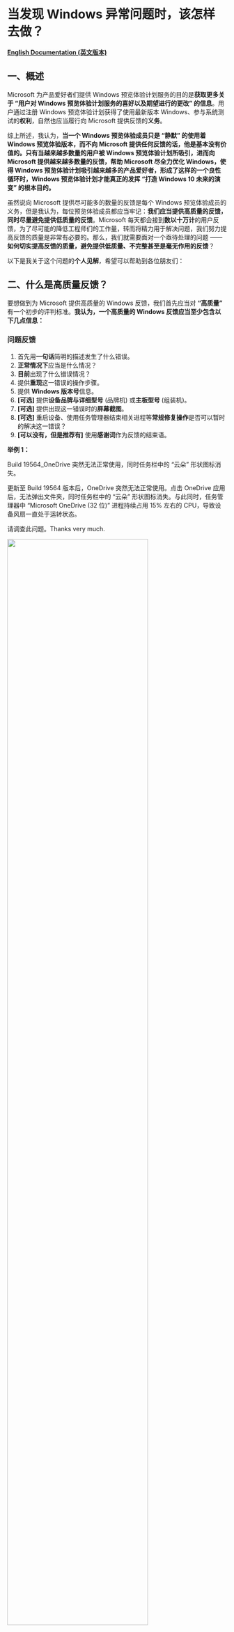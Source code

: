 # 当发现 Windows 异常问题时，该怎样去做？

[**English Documentation (英文版本)**](https://github.com/Lingggao/Microsoft-Insider-Program/tree/master/Microsoft%20Windows%20Insider%20Program/What%20should%20we%20do%20when%20find%20a%20Windows%20issue)

## 一、概述

Microsoft 为产品爱好者们提供 Windows 预览体验计划服务的目的是**获取更多关于 “用户对 Windows 预览体验计划服务的喜好以及期望进行的更改” 的信息**。用户通过注册 Windows 预览体验计划获得了使用最新版本 Windows、参与系统测试的**权利**，自然也应当履行向 Microsoft 提供反馈的**义务**。

综上所述，我认为，**当一个 Windows 预览体验成员只是 “静默” 的使用着 Windows 预览体验版本，而不向 Microsoft 提供任何反馈的话，他是基本没有价值的。只有当越来越多数量的用户被 Windows 预览体验计划所吸引，进而向 Microsoft 提供越来越多数量的反馈，帮助 Microsoft 尽全力优化 Windows，使得 Windows 预览体验计划吸引越来越多的产品爱好者，形成了这样的一个良性循环时，Windows 预览体验计划才能真正的发挥 “打造 Windows 10 未来的演变” 的根本目的。**

虽然说向 Microsoft 提供尽可能多的数量的反馈是每个 Windows 预览体验成员的义务，但是我认为，每位预览体验成员都应当牢记：**我们应当提供高质量的反馈，同时尽量避免提供低质量的反馈**。Microsoft 每天都会接到**数以十万计**的用户反馈，为了尽可能的降低工程师们的工作量，转而将精力用于解决问题，我们努力提高反馈的质量是非常有必要的。那么，我们就需要面对一个亟待处理的问题 —— **如何切实提高反馈的质量，避免提供低质量、不完整甚至是毫无作用的反馈**？

以下是我关于这个问题的**个人见解**，希望可以帮助到各位朋友们：

## 二、什么是高质量反馈？

要想做到为 Microsoft 提供高质量的 Windows 反馈，我们首先应当对 **“高质量”** 有一个初步的评判标准。**我认为，一个高质量的 Windows 反馈应当至少包含以下几点信息：**

### 问题反馈
1. 首先用**一句话**简明的描述发生了什么错误。
2. **正常情况下**应当是什么情况？
3. **目前**出现了什么错误情况？
4. 提供**重现**这一错误的操作步骤。
5. 提供 **Windows 版本号**信息。
6. **[可选]** 提供**设备品牌与详细型号** (品牌机) 或**主板型号** (组装机)。
7. **[可选]** 提供出现这一错误时的**屏幕截图**。
8. **[可选]** 重启设备、使用任务管理器结束相关进程等**常规修复操作**是否可以暂时的解决这一错误？
9. **[可以没有，但是推荐有]** 使用**感谢词**作为反馈的结束语。

**举例 1：**  

Build 19564_OneDrive 突然无法正常使用，同时任务栏中的 “云朵” 形状图标消失。

更新至 Build 19564 版本后，OneDrive 突然无法正常使用。点击 OneDrive 应用后，无法弹出文件夹，同时任务栏中的 “云朵” 形状图标消失。与此同时，任务管理器中 “Microsoft OneDrive (32 位)” 进程持续占用 15% 左右的 CPU，导致设备风扇一直处于运转状态。

请调查此问题。Thanks very much.

<img src="https://github.com/Lingggao/Microsoft-Insider-Program/blob/master/Microsoft%20Windows%20Insider%20Program/What%20should%20we%20do%20when%20find%20a%20Windows%20issue/Feedback.png?raw=true" width = "80%" />

> 这个例子选自于我个人提交的 Windows 反馈。

**举例 2：**

Build 19559_按 “Windows 徽标键+V” 快捷键启动 “剪贴板历史记录” 并将其关闭后，无法继续输入文字。

在 Build 19559 版本中，按下 “Windows 徽标键+V” 快捷键启动 “剪贴板历史记录” 后，如果不粘贴任何内容并直接将其关闭，将无法继续使用键盘输入文字。重启设备可以暂时解决这一问题。

请调查此问题。Thanks very much.

<img src="https://github.com/Lingggao/Microsoft-Insider-Program/blob/master/Microsoft%20Windows%20Insider%20Program/What%20should%20we%20do%20when%20find%20a%20Windows%20issue/Feedback_2.png?raw=true" width = "80%" />

> 这个例子同样选自于我个人提交的 Windows 反馈。

---
### 建议反馈
1. 首先用**一句话**简明的描述需要提交的建议。
2. **目前**是什么情况？(对什么现象不满意？)
3. 您**希望发生**什么情况？(希望 Microsoft 作出哪些改进？)
4. 提供针对此建议似乎可行的**解决方案**，以供 Microsoft 在处理时进行参考。
5. [**可选**] 提供有关此建议的**屏幕截图**。
6. **[可以没有，但是推荐有]** 使用**感谢词**作为反馈的结束语。

**举例 1：**

希望反馈中心添加 “重新选择反馈类别” 的功能。

在目前，如果用户在反馈中心中添加反馈时选择了错误的类别，在提交完毕后是没有办法修改的。希望反馈中心添加 “重新选择反馈类别” 的功能，如果用户选择了错误的类别，可以重新进行修改，以免负责此类别的 Microsoft 工程师无法接收到用户提交的反馈。

希望 Microsoft 考虑此建议。Thanks very much.

<img src="https://github.com/Lingggao/Microsoft-Insider-Program/blob/master/Microsoft%20Windows%20Insider%20Program/What%20should%20we%20do%20when%20find%20a%20Windows%20issue/Feedback_3.png?raw=true" width = "80%" />

> 这个例子选自于我个人提交的 Windows 反馈。

## 三、如何决定是否应当提交反馈？

在上面的文章中，我们提到 Microsoft 每天都会接到数以十万计的用户反馈。为了尽可能的降低工程师们的工作量，同时更进一步的提高我们编写反馈的质量，我认为，**我们不应当在发现一个问题 (想出一个建议) 时立即提交反馈，也不应当每发现一个问题 (想出一个建议) 就提交一次反馈，而是要进行进一步的调查与分析，仔细研究 “是否应当提交反馈” 以及 “如何提交更加详细的反馈” 这两个问题**。

那么，我们首先研究第一个问题 —— **如何决定是否应当提交反馈？**

既然有这个问题，可以说明**一定有某些 Windows 问题或建议是不应当向 Microsoft 提交反馈的**。我们只要确定了哪些反馈是不应当提交的，那么剩下的反馈就全部都是需要尽快提交的了。什么是 **“不应当提交反馈”** 的问题？我认为，**有关以下 3 种 Windows 问题或建议，是不应当向 Microsoft 提交反馈的**：

---
### 不要提交 “已经有 Windows 预览体验成员提交过” 的问题或建议。

Windows 预览体验计划荟聚世界各地的数百万人，共同打造 Windows 10 未来的演变。我认为，**每位预览体验成员所发现的问题与想出的建议，有很大概率也会被其他的成员所发现与想出。因此，每位预览体验成员都不应当简单的认定自己是某个反馈的 “第一作者”**。根据 Microsoft 官方文档所述，Windows 预览体验计划团队不鼓励成员提交 “过去已经有用户提交过的反馈”。因此，**我们在发现问题或想出建议时，应当首先通过反馈中心进行搜索，确认一下是否已有相似反馈。如果已有相似反馈的话，我们应当放弃提交此反馈，转而选择使用 “投赞成票”、“添加类似反馈”、“撰写评论” 等功能来向 Microsoft 提交个人见解**。

*在记录新反馈之前，请检查其他人是否已请求或报告了相似的反馈。如果您发现有类似的问题或建议，请“点赞”并添加评论以使现有信息更清晰，或添加要查看的方案。如果您未在 “反馈中心” 发现与您的反馈类似的问题或建议，请单击 “反馈中心” 搜索栏旁边的 “+ 添加新反馈” 来添加新反馈*。

> 摘自 Windows 预览体验计划官方文档。

---
### 不要提交 “仅适用于已经停止支持的 Windows 版本” 的问题或建议。

**现代生命周期策略**涵盖连续提供服务和支持的产品和服务。在此策略下，如果满足以下条件，产品或服务将持续获得支持：

1. 客户必须按照对产品或服务发布的服务和系统要求保持最新。
2. 若要使用产品或服务，客户必须获得授权。
3. Microsoft 当前必须为产品或服务提供支持。

Windows 10 系统也受到**现代生命周期策略**的约束。Microsoft 会在每年的 3 月和 9 月各发布一次 Windows 10 功能更新，**对于家庭版与专业版系统用户，支持周期截止至功能更新发布日期起 18 个月**。如果用户未在此日期内将系统版本更新至下一次功能更新的话，则 Windows 就会处于 **“已经停止支持”** 的状态。

例如：Windows 10 1809 版本于 **2018 年 11 月 13 日**发布，将会于 18 个月后的 **2020 年 5 月 12 日**停止支持。如果用户未能在 **2020 年 5 月 12 日**前将 Windows 更新至较新的 **1903** 或 **1909** 版本的话，则此时系统即处于 **“已经停止支持”** 的状态。

某个 Windows 版本在停止支持之后，Microsoft 不会再继续为此版本系统提供后续的产品或服务。也就是说，**即使已停止支持的 Windows 系统版本中仍然存在着问题，或者用户希望提出针对此版本 Windows 的功能建议，Microsoft 也大概率不会针对这些反馈进行任何的改进或修复**。因此，提交 “仅适用于已经停止支持的 Windows 版本” 的问题或建议是基本没有价值的。

综上所述，我认为，**每名 Windows 预览体验成员都应当做到每周检查一次 Windows 更新，并在检查到新版本系统后尽快执行下载与安装操作。如果确实无法做到每周检查一次更新的话，也应当至少每个月检查一次**。坚决不应当出现数月乃至一年以上未检查过一次 Windows 更新，最后导致系统直接进入停止支持状态的情况。

<img src="https://github.com/Lingggao/Microsoft-Insider-Program/blob/master/Microsoft%20Windows%20Insider%20Program/What%20should%20we%20do%20when%20find%20a%20Windows%20issue/Windows%20lifecycle.png?raw=true" width = "80%" />

---
### 不要提交 “不合逻辑” 或 “带有强烈主观色彩” 的建议

我在浏览反馈中心的过程中，经常会看到诸如 **“Microsoft 把 XXX 公司收购了吧！”** 或者 **“Windows 快点倒闭吧，XX 系统！”** 一类的反馈。我认为，无论是对于 Microsoft 还是其他的 Windows 预览体验成员，这种反馈都是**没有任何价值**的。在发现 Windows 问题时，我们应当就事论事，开展细致的的调查与研究，并尽快向 Microsoft 报告这个问题，而不应该提出**不合逻辑**或**带有强烈主观色彩**的建议。

但是，**对于 “长久以来一直存在、用户们已经习惯了的情况”，如果 Windows 预览体验成员认为这种情况本不应当存在的话，我认为也是应当提交反馈的，因为这并不属于 “不合逻辑”**。就如同 Windows 更新功能一样，过去 Microsoft 是不允许用户暂停 Windows 更新的，因此系统经常会在用户的工作时段自动重启更新，对用户们的正常工作和生活造成了严重影响。虽然这是 **“长久以来一直存在”** 的问题，但是广大 Windows 预览体验成员们仍然坚持不懈的向 Microsoft 提交反馈、提供看法，终于使得 Microsoft 在 1903 版本 Windows 10 系统中添加了 “暂停更新” 的功能。

我认为，**“长久以来一直存在” 的情况不一定是合理的，Windows 预览体验成员们更要针对此类问题进行思考与分析。正如同中国伟大的文学家、思想家鲁迅先生在《狂人日记》中所写的一样，*“从来如此，便对么？”***

> 注：如果确实无法确认是否应当提交反馈的话，则一律提交。

## 四、如何获得有关 Windows 问题更详细的信息？

如果您一路看到了这里，还依旧没有关闭这个文档的话，说明您似乎可以忍受我惨不忍睹的写作风格，我由衷的向您表示感谢与敬佩。在本文档的上一部分，我们讨论了有关 **“如何决定是否应当提交反馈”** 的问题，那么接下来，我们要解决第二个问题 —— **如何提交更加详细的 Windows 问题反馈？**

各位 Windows 预览体验成员朋友们一定非常清楚，**我们在向 Microsoft 提交的反馈中添加了越多的详细信息，对问题的调查与处理工作就越有帮助**，这是理所应当的。既然我们已经决定向 Microsoft 提交反馈，不如就在这一基础之上对问题进行更加细致的研究，争取让这个反馈对工程师解决问题起到最大化的帮助。

下方是我个人总结的 **“Windows 问题通用调查研究流程”**，经过了长时间的研究与测试，确认此流程确实可以有效的帮助用户**获得有关 Windows 问题更详细的信息**。在此分享给各位预览体验成员们，希望可以帮助到大家。

## 五、Windows 问题通用调查研究流程

<img src="https://github.com/Lingggao/Microsoft-Insider-Program/blob/master/Microsoft%20Windows%20Insider%20Program/What%20should%20we%20do%20when%20find%20a%20Windows%20issue/General%20Investigation%20and%20Research%20Process.png?raw=true" width = "80%" />

> 点击 [此处](https://www.processon.com/view/link/5e6089cae4b03ecc75214492) 前往 ProcessOn 查看完整流程图。  
> 注：此流程图是我在前一段时间绘制的，内容要比下方的文字流程要少，因此请以下方的文字说明为准。  
> 注 2：流程图并没有按照标准规范进行绘制，同时也非常的简陋。希望大家理解，我会尽快重新绘制此图。  

---
### 发现问题

如果我们想要提交一个 Windows 问题反馈，首先要做的自然是发现一个 Windows 问题。我认为，**我们作为 Windows 预览体验成员，不仅要在自己使用 Windows 10 设备的过程中发现问题，还要在日常生活中主动的在社交媒体中 (例如知乎、微博、贴吧等) 探寻其他的 Windows 用户所发现并提供的问题。即使用户们使用的是充满了垃圾词汇的语言，我们也要理解并重视用户提供的任何线索**。

---
### 记录至待办清单

一旦我们发现 (或在社交媒体中探寻到) 了任何的 Windows 问题，我们首先要做的应当就是**记录**。根据我的个人经验，当我们 **“突然”** 发现某个问题时，如果不尽快将其加以记录，有较大的概率会在很短的时间内将其忘记。我认为，**将突然出现的灵感或发现记录至待办清单中可以有效的避免遗忘，同时可以在一定程度上避免 “拖延症” 的出现**。

> 推荐使用 “Microsoft To Do” 作为首选的待办清单应用，To Do，让你从工作到娱乐都保持专注。  
> 点击 [此处](https://todo.microsoft.com/tasks/) 以了解有关 Microsoft To Do 应用的详细信息。

**如果是在社交媒体中探寻到的 Windows 问题线索，则应当依次执行下方的 “第 1 次测试” 与 “第 2 次测试”。而如果是在自行使用 Windows 10 设备时发现了问题的话，则仅需要执行 “第 2 次测试” 即可。**

---
### 第 1 次测试

我认为，当我们通过了社交媒体获取到了其他用户有关 Windows 10 系统的问题报告时，不应当立即向 Microsoft 提交反馈，因为这种由非 Windows 预览体验成员所提供的问题线索很可能是**带有强烈主观色彩的、并不准确**的。因此，我们需要首先执行 **“第一次测试”** 流程，确认用户所报告的问题是否属实存在。

**第 1 次测试要求：**

1. 使用**真机**，使用与用户**相同**的 Windows 版本，内部版本号**尽量保持一致** (如果用户没有提供 Windows 版本号的话，则使用 Windows 10 正式版本的最新版本)。
2. 执行与用户**完全相同**的操作 (如果用户只是报告了问题，而没有提供重现步骤的话，则应当由 Windows 预览体验成员自行猜测用户可能执行的操作)，看一下问题能否成功重现，**以确认问题是否属实存在**。尝试重现操作不能与用户执行的操作出现偏差，否则将会影响测试结果的准确。
3. 如果用户使用的 Windows 版本已停止支持的话，则可以直接放弃此问题，不必进行测试。

很多 Windows 预览体验成员应该会有这样一个想法 —— 我是一名预览体验成员，那么电脑中安装的自然是 Windows 预览体验版本，很难去测试有关正式版本 Windows 10 系统的问题。我认为，**每一位专业的 Windows 预览体验成员都应当至少拥有两台 Windows 10 设备，其中一台设备运行 Windows 10 Insider Preview Fast ring 或 Slow ring 版本，另一台设备运行 Slow ring 或者最新正式版本的 Windows，这样可以更高效率的为 Microsoft 做出贡献**。

如果第 1 次测试确认问题属实存在的话，则应当继续执行**第 2 次测试**。如果第 1 次测试无法成功重现问题，则应当直接进入 **“问题无法成功重现”** 阶段。**不能跳过第 2 次测试而直接进入 “问题可以成功重现” 的阶段，这样是不严谨的**。

---
### 第 2 次测试

如果第 1 次测试确认用户报告的问题属实存在，或者问题是由 Windows 预览体验成员自行发现的话，则都应当执行第 2 次测试。**第 2 次测试是帮助我们 “获得有关 Windows 问题更详细的信息” 的重要流程，可以让我们编写出对 Microsoft 而言更有价值的反馈，因此这一流程不能跳过或敷衍执行**。

**第 2 次测试要求：**

1. 在**不同的 Windows 版本系统**下进行测试，确认问题能否仍然成功重现 (**例如**：如果此问题是在 Windows 预览体验版本中发现的，那么就测试一下在正式版本 Windows 中问题是否仍然存在)。
2. 执行与可行的重现步骤**类似**的操作，确认问题能否仍然成功重现 (**例如**：如果此问题是在浏览器中输入文本时发现的，那么就测试一下在本地 txt 文本文档中输入文本时问题是否仍然存在)。

在执行第 2 次测试的过程中，要尽可能的**多想、多做**，努力发掘有关这一 Windows 问题更详细的信息。对于发掘到的详细信息，要尽快进行记录。第 2 次测试结束后，应当继续执行 **“问题可以成功重现”** 流程。

---
### 问题无法成功重现

由其他 Windows 用户在社交媒体中所报告的问题，通常是不全面、不客观的。因此，即使在**第 1 次测试**的过程中我们无法成功重现问题，也不应当气馁，因为这是非常正常的情况。**问题无法成功重现通常是由于用户所提供的线索不足所导致的，而并非是 Windows 预览体验成员们的工作出现了失误**。

如果问题确实无法成功重现，那么我们要做的有以下三点：**暂时终止测试工作、继续保持跟踪、考虑第三方应用程序干扰的可能性**。但是我们要明确一点：**可以暂时停止测试，但是不能停止对问题的跟踪**。Windows 10 系统是一套庞大的计算机软件，它无法保证所有的全新功能在每一台设备上都可以正常使用，也无法保证所有的 Bug 在每一台设备上都可以成功重现。

我认为，**我们应当对暂时无法重现的问题保持 14 天时间的跟踪，跟踪期间每 7 天时间再次执行一次测试，每次测试应当更换不同的 Windows 版本或操作步骤，以达到对问题可能情况最大面积的覆盖，这样可以提高问题成功重现的概率**。

如果问题在跟踪期间成功重现，或者在**短时间内有多名 Windows 用户报告了同样的问题** (即使 Windows 预览体验成员的个人设备无法成功重现这一问题)，应当针对此问题继续执行**第 2 次测试**流程。同时，如果情况如后者的话，反馈工作应当**尽快**进行，以便 Microsoft 尽早接收到相关信息，并开展相应的调查与处理。

我认为，**“短时间内有多位用户报告”** 的判定原则应当为 **“每 14 天发现 >= 5 名用户报告相同的 Windows 问题，并且他们使用的系统版本号相差较小”**。**“尽快”** 应当为 **“在 ‘短时间内有多位用户报告’ 情况判定成立的当日向 Microsoft 提交反馈”**。

出现问题无法成功重现的情况时，也要考虑此问题是否是由于用户设备中安装的**第三方应用程序干扰**导致的可能性，必要时可以以 Windows 预览体验成员的身份直接建议用户执行 [**干净启动**](https://support.microsoft.com/zh-cn/help/929135/how-to-perform-a-clean-boot-in-windows)。

---
### 问题可以成功重现

当一个 Windows 问题在执行**第 2 次测试**流程获得了足够的详细信息以后，我们就可以进入**反馈的编写、校对与提交**的流程了。反馈的编写方面，要严格按照上述的 [**高质量反馈**](https://github.com/Lingggao/Microsoft-Insider-Program/blob/master/Microsoft%20Windows%20Insider%20Program/What%20should%20we%20do%20when%20find%20a%20Windows%20issue/README_cn.md#%E4%BA%8C%E4%BB%80%E4%B9%88%E6%98%AF%E9%AB%98%E8%B4%A8%E9%87%8F%E5%8F%8D%E9%A6%88) 要求，尽可能的做到**完全符合 “高质量反馈” 要求**。

反馈编写结束后，接下来应当进入 **“校对”** 流程。主要需要校对以下 点：

1. 编写的反馈中是否存在**错字**或**错误使用语法**的现象？
2. 反馈的文本内容是否采用了**多段式**的分布？(**不建议将所有的文字都挤在一个段落**)
3. 反馈的总体语气是否做到了**平和而不偏激，尊重而不嘲讽**？

校对结束后，我们即可通过 Windows 10 系统内置的 **Feedback Hub (反馈中心)** 应用提交反馈，选择合适的反馈类别，提供足够的截图与重现步骤即可。**至此，一个 Windows 问题的完整调查与研究流程完全结束，我们只需要静待 Microsoft 做出相关的响应即可**。

> 注：Feedback Hub 应用仅适用于提交有关 **Windows 10 系统、Windows 应用、Windows Phone、HoloLens、开发人员平台、Windows 社区 / 论坛*等* 产品**的反馈，其余使用 Windows 10 系统执行其他的操作 (**例如查看 Microsoft 文档**) 时发现的问题，应当选择其他合适的反馈渠道 (**通过 GitHub 提交 Issue**)，而非全部在 Feedback Hub 应用中提交。

## 六、使用 Feedback Hub (反馈中心) 应用的注意事项

Feedback Hub (反馈中心) 应用自身曾经存在着一定数量的问题，这些问题可能会严重的影响 Windows 预览体验成员们的反馈提交体验。**我在两年多的 Windows 反馈提交工作中，也针对反馈中心应用可能存在的问题编写过一些使用技巧，这些技巧可以最大程度的避免预览体验成员遭受这些异常问题的困扰**。目前，反馈中心应用曾经存在的异常问题已经基本得到了修复。但是我认为，将这些使用技巧分享给大家仍然是必要的，这些技巧可以用于应对绝大多数的反馈中心应用突发异常情况。

1. 不建议在**连接 VPN** 的情况下使用反馈中心，此时反馈中心会弹出 **“我们在连接时遇到问题”** 的提示，这时提交的反馈可能既不会上传至 Microsoft 服务器，也不会保存在本地，大概率会出现反馈丢失的情况。

2. 编写完毕反馈并点击了 **“提交”** 按钮后，建议在 Thanks 页面**停留一分钟左右的时间**，而不建议立即点击 **“继续使用反馈中心”** 按钮直接返回。如果快速点击了返回按钮的话，小概率会出现反馈丢失的情况。

3. 提交反馈时，如果在添加附件时选择了 **“重现问题”** 的话，会有一个 **“记录的诊断数据 - 数据尚在收集中”** 的过程。不建议在数据收集尚未完成时直接点击 **“提交”** 按钮，因为这可能会导致 Microsoft 无法收集到完整的诊断数据，将会对工程师对问题的调查与研究造成负面影响。**建议在 “数据尚在收集中” 的提示消失后再提交反馈**。

4. 经常使用反馈中心的 Windows 预览体验成员们可能会注意到，经常会出现 **“在提交了一条反馈之后，‘我的反馈’ 中找不到刚刚提交的反馈”** 的现象，这其实是正常的。反馈一般需要 **2 分钟**左右的时间才能在 **“我的反馈”** 中刷新出来，有时甚至需要**数个小时**甚至**一天**的时间。因此，如果大家找不到自己提交的反馈的话，请不要着急，一般最多一天时间即可正常查看。更不必立刻重新提交反馈，避免出现重复提交的情况。

5. 在反馈中心内重现问题时，建议**完整的执行与记录从电脑桌面到出现问题时的所有步骤**，而不建议仅执行能让问题出现的操作步骤。例如，如果我们希望报告 “设置”>“显示” 中的某个按钮按下后没有响应的问题，在重现问题时，建议完整的执行以下操作：

    **“在反馈中心中点击 ‘开始记录’ 按钮”>“启动开始菜单”>“点击 ‘齿轮’ 图标”>“点击 ‘显示’ 选项卡”>“点击无响应的按钮”>“返回反馈中心”>“点击 ‘停止记录’ 按钮”**。

    而不建议仅仅记录下面这个**独立**的操作：
	
    **“在反馈中心中点击 ‘开始记录’ 按钮”>“点击无响应的按钮”>“返回反馈中心”>“点击 ‘停止记录’ 按钮”**。
 
    前者可以让 Microsoft 接收到更加完整的诊断数据。

6. 善用 **“将此项设为高优先级”** 选择框。不建议各位 Windows 预览体验成员**滥用**这个优先级选择框 (即提交任何反馈时都将其勾选)，但是在需要的时候，我们应当**毫不犹豫的将其勾选**。一般情况下，以下 4 种 Windows 问题是应当勾选 **“将此项设为高优先级”** 选择框的：

	- 常用 Windows 功能 (例如 Windows 更新、设置、开始菜单、操作中心等) **无法正常使用**。
	- Microsoft 旗下其他应用程序 (例如 OneDrive、Office) 在 Windows 系统中**无法正常使用**。
	- 电脑无法正常开机、性能受到严重影响、系统冻结或无响应、大量应用程序无法启动等**严重 Windows 故障**。
	- 其他**严重影响预览体验成员使用体验**的 Windows 系统问题 (大家可以自行斟酌)。

---
[**回到顶部**](https://github.com/Lingggao/Microsoft-Insider-Program/blob/master/Microsoft%20Windows%20Insider%20Program/What%20should%20we%20do%20when%20find%20a%20Windows%20issue/README_cn.md#%E5%BD%93%E5%8F%91%E7%8E%B0-windows-%E5%BC%82%E5%B8%B8%E9%97%AE%E9%A2%98%E6%97%B6%E8%AF%A5%E6%80%8E%E6%A0%B7%E5%8E%BB%E5%81%9A)
